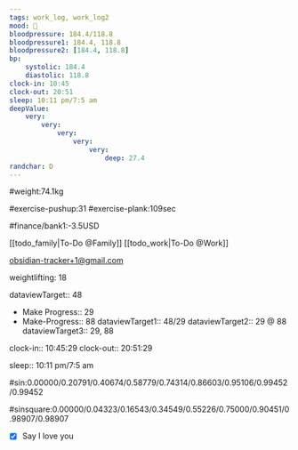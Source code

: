 ```yaml
---
tags: work_log, work_log2
mood: 🙁
bloodpressure: 184.4/118.8
bloodpressure1: 184.4, 118.8
bloodpressure2: [184.4, 118.8]
bp:
    systolic: 184.4
    diastolic: 118.8
clock-in: 10:45
clock-out: 20:51
sleep: 10:11 pm/7:5 am
deepValue: 
    very: 
        very: 
            very: 
                very: 
                    very: 
                        deep: 27.4
randchar: D
---
```


#weight:74.1kg

#exercise-pushup:31
#exercise-plank:109sec





#finance/bank1:-3.5USD

[[todo_family|To-Do @Family]]
[[todo_work|To-Do @Work]]

obsidian-tracker+1@gmail.com

weightlifting: 18

dataviewTarget:: 48
- Make Progress:: 29
- Make-Progress:: 88
dataviewTarget1:: 48/29
dataviewTarget2:: 29 @ 88
dataviewTarget3:: 29, 88

clock-in:: 10:45:29
clock-out:: 20:51:29

sleep:: 10:11 pm/7:5 am

#sin:0.00000/0.20791/0.40674/0.58779/0.74314/0.86603/0.95106/0.99452/0.99452

#sinsquare:0.00000/0.04323/0.16543/0.34549/0.55226/0.75000/0.90451/0.98907/0.98907

- [x] Say I love you

